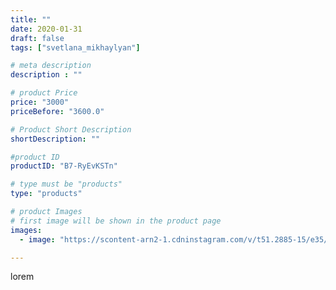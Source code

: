 ```yaml
---
title: ""
date: 2020-01-31
draft: false
tags: ["svetlana_mikhaylyan"]

# meta description
description : ""

# product Price
price: "3000"
priceBefore: "3600.0"

# Product Short Description
shortDescription: ""

#product ID
productID: "B7-RyEvKSTn"

# type must be "products"
type: "products"

# product Images
# first image will be shown in the product page
images:
  - image: "https://scontent-arn2-1.cdninstagram.com/v/t51.2885-15/e35/82513366_492730771620457_7935354300158498459_n.jpg?se=7&tp=1&_nc_ht=scontent-arn2-1.cdninstagram.com&_nc_cat=101&_nc_ohc=H0VTrFIvqIUAX_mHsLN&ccb=7-4&oh=f762d67cc297037b956c85ee5bc8bb9e&oe=6084FE6E&_nc_sid=86f79a&ig_cache_key=MjIzMzMwMDY3MzA3MzA2MzE0Mw%3D%3D.2-ccb7-4"

---
```

lorem
